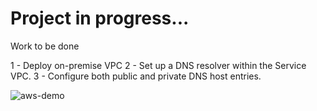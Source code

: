 # Project in progress...
Work to be done

1 - Deploy on-premise VPC
2 - Set up a DNS resolver within the Service VPC.
3 - Configure both public and private DNS host entries.

![aws-demo](https://github.com/user-attachments/assets/af4bea45-ac0f-42c1-9265-d4beed67880d)
